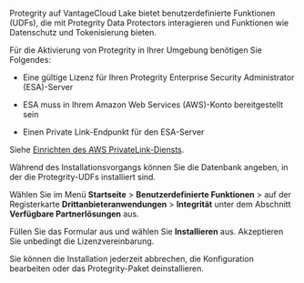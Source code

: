 Protegrity auf VantageCloud Lake bietet benutzerdefinierte Funktionen (UDFs), die mit Protegrity Data Protectors interagieren und Funktionen wie Datenschutz und Tokenisierung bieten.

Für die Aktivierung von Protegrity in Ihrer Umgebung benötigen Sie Folgendes:

-   Eine gültige Lizenz für Ihren Protegrity Enterprise Security Administrator (ESA)-Server

-   ESA muss in Ihrem Amazon Web Services (AWS)-Konto bereitgestellt sein

-   Einen Private Link-Endpunkt für den ESA-Server

Siehe [Einrichten des AWS PrivateLink-Diensts](https://docs.teradata.com/access/sources/dita/topic?dita:topicPath=clt1707128377930.dita&utm_source=console&utm_medium=iph).

Während des Installationsvorgangs können Sie die Datenbank angeben, in der die Protegrity-UDFs installiert sind.

Wählen Sie im Menü **Startseite** \> **Benutzerdefinierte Funktionen** \> auf der Registerkarte **Drittanbieteranwendungen** \> **Integrität** unter dem Abschnitt **Verfügbare Partnerlösungen** aus.

Füllen Sie das Formular aus und wählen Sie **Installieren** aus. Akzeptieren Sie unbedingt die Lizenzvereinbarung.

Sie können die Installation jederzeit abbrechen, die Konfiguration bearbeiten oder das Protegrity-Paket deinstallieren.
